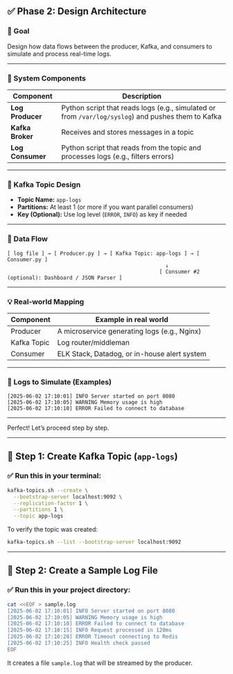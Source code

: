 
## ✅ Phase 2: Design Architecture

### 🎯 Goal

Design how data flows between the producer, Kafka, and consumers to simulate and process real-time logs.

---

### 🧱 System Components

| Component              | Description                                                                                          |
| ---------------------- | ---------------------------------------------------------------------------------------------------- |
| **Log Producer** | Python script that reads logs (e.g., simulated or from `/var/log/syslog`) and pushes them to Kafka |
| **Kafka Broker** | Receives and stores messages in a topic                                                              |
| **Log Consumer** | Python script that reads from the topic and processes logs (e.g., filters errors)                    |

---

### 🧵 Kafka Topic Design

* **Topic Name:** `app-logs`
* **Partitions:** At least 1 (or more if you want parallel consumers)
* **Key (Optional):** Use log level (`ERROR`, `INFO`) as key if needed

---

### 🔁 Data Flow

```
[ log file ] → [ Producer.py ] → [ Kafka Topic: app-logs ] → [ Consumer.py ]
                                                   ↓
                                                 [ Consumer #2 (optional): Dashboard / JSON Parser ]
```

---

### 💡 Real-world Mapping

| Component   | Example in real world                        |
| ----------- | -------------------------------------------- |
| Producer    | A microservice generating logs (e.g., Nginx) |
| Kafka Topic | Log router/middleman                         |
| Consumer    | ELK Stack, Datadog, or in-house alert system |

---

### 🧪 Logs to Simulate (Examples)

```text
[2025-06-02 17:10:01] INFO Server started on port 8080
[2025-06-02 17:10:05] WARNING Memory usage is high
[2025-06-02 17:10:10] ERROR Failed to connect to database
```

---



Perfect! Let’s proceed step by step.

---

## 🔧 Step 1: Create Kafka Topic (`app-logs`)

### ✅ Run this in your terminal:

```bash
kafka-topics.sh --create \
  --bootstrap-server localhost:9092 \
  --replication-factor 1 \
  --partitions 1 \
  --topic app-logs
```

To verify the topic was created:

```bash
kafka-topics.sh --list --bootstrap-server localhost:9092
```

---

## 📄 Step 2: Create a Sample Log File

### ✅ Run this in your project directory:

```bash
cat <<EOF > sample.log
[2025-06-02 17:10:01] INFO Server started on port 8080
[2025-06-02 17:10:05] WARNING Memory usage is high
[2025-06-02 17:10:10] ERROR Failed to connect to database
[2025-06-02 17:10:15] INFO Request processed in 120ms
[2025-06-02 17:10:20] ERROR Timeout connecting to Redis
[2025-06-02 17:10:25] INFO Health check passed
EOF
```

It creates a file `sample.log` that will be streamed by the producer.
